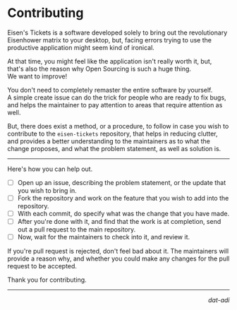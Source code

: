 # Contributing

Eisen's Tickets is a software developed solely to bring out the revolutionary Eisenhower matrix to your desktop, but, facing errors trying to use the productive application might seem kind of ironical.<br>

At that time, you might feel like the application isn't really worth it, but, that's also the reason why Open Sourcing is such a huge thing.<br>
We want to improve!

You don't need to completely remaster the entire software by yourself.<br>
A simple create issue can do the trick for people who are ready to fix bugs, and helps the maintainer to pay attention to areas that require attention as well.

But, there does exist a method, or a procedure, to follow in case you wish to contribute to the ```eisen-tickets``` repository, that helps in reducing clutter,
and provides a better understanding to the maintainers as to what the change proposes, and what the problem statement, as well as solution is.

---

Here's how you can help out.
- [ ] Open up an issue, describing the problem statement, or the update that you wish to bring in.
- [ ] Fork the repository and work on the feature that you wish to add into the repository.
- [ ] With each commit, do specify what was the change that you have made.
- [ ] After you're done with it, and find that the work is at completion, send out a pull request to the main repository.
- [ ] Now, wait for the maintainers to check into it, and review it.

If you're pull request is rejected, don't feel bad about it.
The maintainers will provide a reason why, and whether you could make any changes for the pull request to be accepted.

Thank you for contributing.

---
<p align="right"><i>dat-adi</i></p>
